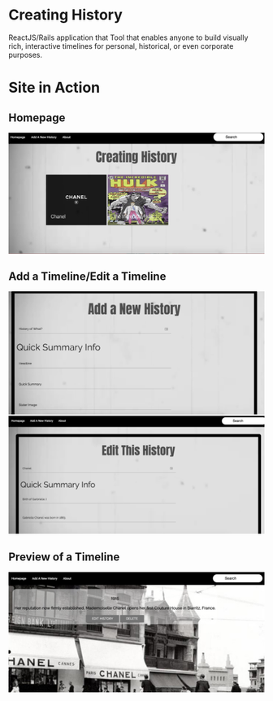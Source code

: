 # Creating History

ReactJS/Rails application that Tool that enables anyone to build visually rich, interactive timelines for personal, historical, or even corporate purposes.


# Site in Action

## Homepage
![alt text](public/images/homepage.png)

## Add a Timeline/Edit a Timeline
![alt text](public/images/add_timeline.png)
![alt text](public/images/edit_history.png)

## Preview of a Timeline
![alt text](public/images/timeline.png)
